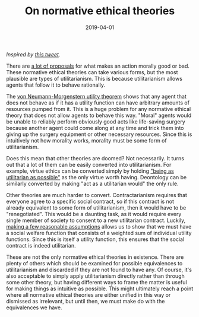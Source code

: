 ﻿---
layout: post
title: "On normative ethical theories"
date: 2019-04-01
---
*Inspired by [this tweet](https://twitter.com/scedastic/status/1036625675866791939).*

There are [a lot of proposals](https://en.wikipedia.org/wiki/Normative_ethics#Normative_ethical_theories) for what makes an action morally good or bad. These normative ethical theories can take various forms, but the most plausible are types of utilitarianism. This is because utilitarianism allows agents that follow it to behave rationally.

The [von Neumann-Morgenstern utility theorem](https://en.wikipedia.org/wiki/Von_Neumann%E2%80%93Morgenstern_utility_theorem) shows that any agent that does not behave as if it has a utility function can have arbitrary amounts of resources pumped from it. This is a huge problem for any normative ethical theory that does not allow agents to behave this way. "Moral" agents would be unable to reliably perform obviously good acts like life-saving surgery because another agent could come along at any time and trick them into giving up the surgery equipment or other necessary resources. Since this is intuitively not how morality works, morality must be some form of utilitarianism.

<!--break-->

Does this mean that other theories are doomed? Not necessarily. It turns out that a lot of them can be easily converted into utilitarianism. For example, virtue ethics can be converted simply by holding ["being as utilitarian as possible"](https://twitter.com/scedastic/status/1036625675866791939) as the only virtue worth having. Deontology can be similarly converted by making "act as a utilitarian would" the only rule.

Other theories are much harder to convert. Contractarianism requires that everyone agree to a specific social contract, so if this contract is not already equivalent to some form of utilitarianism, then it would have to be "renegotiated". This would be a daunting task, as it would require every single member of society to consent to a new utilitarian contract. Luckily, [making a few reasonable assumptions](http://econdse.org/wp-content/uploads/2014/08/Harsanyi_JPolE_55.pdf) allows us to show that we must have a social welfare function that consists of a weighted sum of individual utility functions. Since this is itself a utility function, this ensures that the social contract is indeed utilitarian.

These are not the only normative ethical theories in existence. There are plenty of others which should be examined for possible equivalences to utilitarianism and discarded if they are not found to have any. Of course, it's also acceptable to simply apply utilitarianism directly rather than through some other theory, but having different ways to frame the matter is useful for making things as intuitive as possible. This might ultimately reach a point where all normative ethical theories are either unified in this way or dismissed as irrelevant, but until then, we must make do with the equivalences we have.
